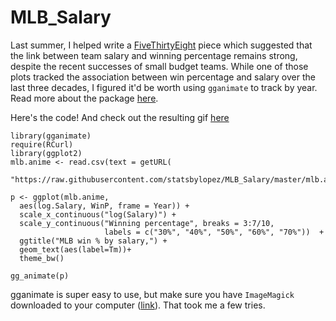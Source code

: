 # MLB_Salary


Last summer, I helped write a [FiveThirtyEight](http://fivethirtyeight.com/features/dont-be-fooled-by-baseballs-small-budget-success-stories/) piece which suggested that the link between team salary and winning percentage remains strong, despite the recent successes of small budget teams. While one of those plots tracked the association between win percentage and salary over the last three decades, I figured it'd be worth using `gganimate` to track by year. Read more about the package [here](https://github.com/dgrtwo/gganimate).

Here's the code! And check out the resulting gif [here](https://twitter.com/StatsbyLopez/status/697266930797932545/photo/1)

```{r}
library(gganimate)
require(RCurl)
library(ggplot2)
mlb.anime <- read.csv(text = getURL(
  "https://raw.githubusercontent.com/statsbylopez/MLB_Salary/master/mlb.anime.csv"))
  
p <- ggplot(mlb.anime, 
  aes(log.Salary, WinP, frame = Year)) +
  scale_x_continuous("log(Salary)") +
  scale_y_continuous("Winning percentage", breaks = 3:7/10, 
                     labels = c("30%", "40%", "50%", "60%", "70%"))  +
  ggtitle("MLB win % by salary,") +
  geom_text(aes(label=Tm))+ 
  theme_bw()

gg_animate(p)
  ```


gganimate is super easy to use, but make sure you have `ImageMagick` downloaded to your computer ([link](imagemagick.org)). That took me a few tries. 
